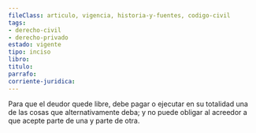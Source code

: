 ```yaml
---
fileClass: articulo, vigencia, historia-y-fuentes, codigo-civil
tags:
- derecho-civil
- derecho-privado
estado: vigente
tipo: inciso
libro:
titulo:
parrafo:
corriente-juridica:
---
```

Para que el deudor quede libre, debe pagar o ejecutar en su totalidad una de las cosas que alternativamente deba; y no puede obligar al acreedor a que acepte parte de una y parte de otra.